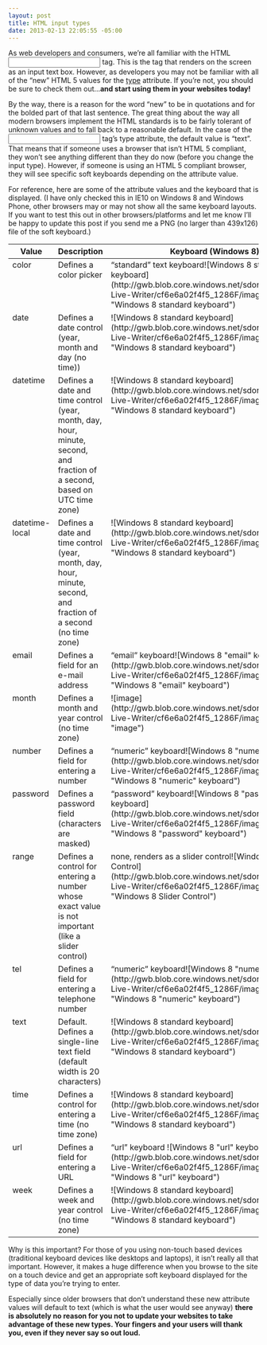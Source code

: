 ```yaml
---
layout: post
title: HTML input types
date: 2013-02-13 22:05:55 -05:00
---
```


As web developers and consumers, we’re all familiar with the HTML [<input>](http://www.w3schools.com/tags/tag_input.asp) tag. This is the tag that renders on the screen as an input text box. However, as developers you may not be familiar with all of the “new” HTML 5 values for the [type](http://www.w3schools.com/tags/att_input_type.asp) attribute. If you’re not, you should be sure to check them out…**and start using them in your websites today!**

By the way, there is a reason for the word “new” to be in quotations and for the bolded part of that last sentence. The great thing about the way all modern browsers implement the HTML standards is to be fairly tolerant of unknown values and to fall back to a reasonable default. In the case of the <input> tag’s type attribute, the default value is “text”. That means that if someone uses a browser that isn’t HTML 5 compliant, they won’t see anything different than they do now (before you change the input type). However, if someone is using an HTML 5 compliant browser, they will see specific soft keyboards depending on the attribute value.

For reference, here are some of the attribute values and the keyboard that is displayed. (I have only checked this in IE10 on Windows 8 and Windows Phone, other browsers may or may not show all the same keyboard layouts. If you want to test this out in other browsers/platforms and let me know I’ll be happy to update this post if you send me a PNG (no larger than 439x126) file of the soft keyboard.)

<table width="922" border="0" cellspacing="0" cellpadding="2"><thead>       <tr>         <th width="94">Value</th>          <th width="421">Description</th>          <th width="395">Keyboard (Windows 8)</th>       </tr>     </thead><tbody>       <tr>         <td width="94" valign="top">color</td>          <td width="421" valign="top">Defines a color picker</td>          <td width="395" valign="top">“standard” text keyboard![Windows 8 standard keyboard](http://gwb.blob.core.windows.net/sdorman/Windows-Live-Writer/cf6e6a02f4f5_1286F/image_39.png "Windows 8 standard keyboard")</td>       </tr>        <tr>         <td width="94" valign="top">date</td>          <td width="421" valign="top">Defines a date control (year, month and day (no time))</td>          <td width="395" valign="top">![Windows 8 standard keyboard](http://gwb.blob.core.windows.net/sdorman/Windows-Live-Writer/cf6e6a02f4f5_1286F/image_40.png "Windows 8 standard keyboard")</td>       </tr>        <tr>         <td width="94" valign="top">datetime</td>          <td width="421" valign="top">Defines a date and time control (year, month, day, hour, minute, second, and fraction of a second, based on UTC time zone)</td>          <td width="395" valign="top">![Windows 8 standard keyboard](http://gwb.blob.core.windows.net/sdorman/Windows-Live-Writer/cf6e6a02f4f5_1286F/image_41.png "Windows 8 standard keyboard")</td>       </tr>        <tr>         <td width="94" valign="top">datetime-local</td>          <td width="421" valign="top">Defines a date and time control (year, month, day, hour, minute, second, and fraction of a second (no time zone)</td>          <td width="395" valign="top">![Windows 8 standard keyboard](http://gwb.blob.core.windows.net/sdorman/Windows-Live-Writer/cf6e6a02f4f5_1286F/image_42.png "Windows 8 standard keyboard")</td>       </tr>        <tr>         <td width="94" valign="top">email</td>          <td width="421" valign="top">Defines a field for an e-mail address</td>          <td width="395" valign="top">“email” keyboard![Windows 8 "email" keyboard](http://gwb.blob.core.windows.net/sdorman/Windows-Live-Writer/cf6e6a02f4f5_1286F/image_43.png "Windows 8 "email" keyboard")</td>       </tr>        <tr>         <td width="94" valign="top">month</td>          <td width="421" valign="top">Defines a month and year control (no time zone)</td>          <td width="395" valign="top">![image](http://gwb.blob.core.windows.net/sdorman/Windows-Live-Writer/cf6e6a02f4f5_1286F/image_49.png "image")</td>       </tr>        <tr>         <td width="94" valign="top">number</td>          <td width="421" valign="top">Defines a field for entering a number</td>          <td width="395" valign="top">“numeric” keyboard![Windows 8 "numeric" keyboard](http://gwb.blob.core.windows.net/sdorman/Windows-Live-Writer/cf6e6a02f4f5_1286F/image_48.png "Windows 8 "numeric" keyboard")</td>       </tr>        <tr>         <td width="94" valign="top">password</td>          <td width="421" valign="top">Defines a password field (characters are masked)</td>          <td width="395" valign="top">“password” keyboard![Windows 8 "password" keyboard](http://gwb.blob.core.windows.net/sdorman/Windows-Live-Writer/cf6e6a02f4f5_1286F/image_47.png "Windows 8 "password" keyboard")</td>       </tr>        <tr>         <td width="94" valign="top">range</td>          <td width="421" valign="top">Defines a control for entering a number whose exact value is not important (like a slider control)</td>          <td width="395" valign="top">none, renders as a slider control![Windows 8 Slider Control](http://gwb.blob.core.windows.net/sdorman/Windows-Live-Writer/cf6e6a02f4f5_1286F/image_46.png "Windows 8 Slider Control")</td>       </tr>        <tr>         <td width="94" valign="top">tel</td>          <td width="421" valign="top">Defines a field for entering a telephone number</td>          <td width="395" valign="top">“numeric” keyboard![Windows 8 "numeric" keyboard](http://gwb.blob.core.windows.net/sdorman/Windows-Live-Writer/cf6e6a02f4f5_1286F/image_50.png "Windows 8 "numeric" keyboard")</td>       </tr>        <tr>         <td width="94" valign="top">text</td>          <td width="421" valign="top">Default. Defines a single-line text field (default width is 20 characters)</td>          <td width="395" valign="top">![Windows 8 standard keyboard](http://gwb.blob.core.windows.net/sdorman/Windows-Live-Writer/cf6e6a02f4f5_1286F/image_51.png "Windows 8 standard keyboard")</td>       </tr>        <tr>         <td width="94" valign="top">time</td>          <td width="421" valign="top">Defines a control for entering a time (no time zone)</td>          <td width="395" valign="top">![Windows 8 standard keyboard](http://gwb.blob.core.windows.net/sdorman/Windows-Live-Writer/cf6e6a02f4f5_1286F/image_52.png "Windows 8 standard keyboard")</td>       </tr>        <tr>         <td width="94" valign="top">url</td>          <td width="421" valign="top">Defines a field for entering a URL</td>          <td width="395" valign="top">“url” keyboard ![Windows 8 "url" keyboard](http://gwb.blob.core.windows.net/sdorman/Windows-Live-Writer/cf6e6a02f4f5_1286F/image_53.png "Windows 8 "url" keyboard")</td>       </tr>        <tr>         <td width="94" valign="top">week</td>          <td width="421" valign="top">Defines a week and year control (no time zone)</td>          <td width="395" valign="top">![Windows 8 standard keyboard](http://gwb.blob.core.windows.net/sdorman/Windows-Live-Writer/cf6e6a02f4f5_1286F/image_54.png "Windows 8 standard keyboard")</td>       </tr>     </tbody></table>   

Why is this important? For those of you using non-touch based devices (traditional keyboard devices like desktops and laptops), it isn’t really all that important. However, it makes a huge difference when you browse to the site on a touch device and get an appropriate soft keyboard displayed for the type of data you’re trying to enter.

Especially since older browsers that don’t understand these new attribute values will default to text (which is what the user would see anyway) **there is absolutely no reason for you not to update your websites to take advantage of these new types. Your fingers and your users will thank you, even if they never say so out loud.**
